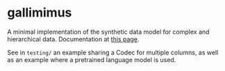 # gallimimus

A minimal implementation of the synthetic data model for complex and hierarchical data. 
Documentation at [this page](https://sarus-tech.github.io/gallimimus/).

See in `testing/` an example sharing a Codec for multiple columns, as well as an example
where a pretrained language model is used.